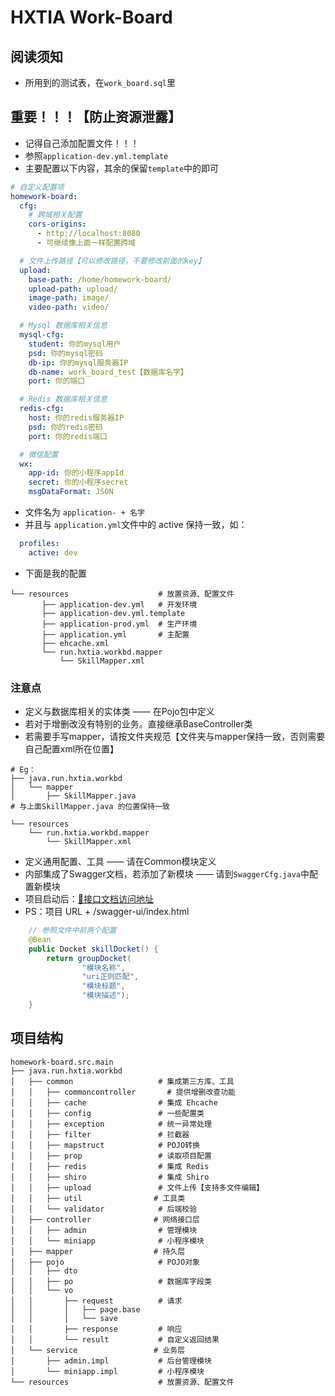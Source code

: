 # HXTIA Work-Board
## 阅读须知
* 所用到的测试表，在`work_board.sql`里

## 重要！！！【防止资源泄露】
* 记得自己添加配置文件！！！
* 参照`application-dev.yml.template`
* 主要配置以下内容，其余的保留`template`中的即可
```yaml
# 自定义配置项
homework-board:
  cfg:
    # 跨域相关配置
    cors-origins:
      - http://localhost:8080
      - 可继续像上面一样配置跨域

  # 文件上传路径【可以修改路径，不要修改前面的key】
  upload:
    base-path: /home/homework-board/
    upload-path: upload/
    image-path: image/
    video-path: video/

  # Mysql 数据库相关信息
  mysql-cfg:
    student: 你的mysql用户
    psd: 你的mysql密码
    db-ip: 你的mysql服务器IP
    db-name: work_board_test【数据库名字】
    port: 你的端口

  # Redis 数据库相关信息
  redis-cfg:
    host: 你的redis服务器IP
    psd: 你的redis密码
    port: 你的redis端口

  # 微信配置
  wx:
    app-id: 你的小程序appId
    secret: 你的小程序secret
    msgDataFormat: JSON
```

* 文件名为 `application- + 名字`
* 并且与 `application.yml`文件中的 active 保持一致，如：
```yaml
  profiles:
    active: dev
```

* 下面是我的配置
```text
└── resources                    # 放置资源、配置文件
       ├── application-dev.yml   # 开发环境
       ├── application-dev.yml.template
       ├── application-prod.yml  # 生产环境
       ├── application.yml       # 主配置
       ├── ehcache.xml
       └── run.hxtia.workbd.mapper
           └── SkillMapper.xml
```

### 注意点
* 定义与数据库相关的实体类 —— 在Pojo包中定义
* 若对于增删改没有特别的业务。直接继承BaseController类
* 若需要手写mapper，请按文件夹规范【文件夹与mapper保持一致，否则需要自己配置xml所在位置】
```text
# Eg：
├── java.run.hxtia.workbd
│   └── mapper
│       ├── SkillMapper.java
# 与上面SkillMapper.java 的位置保持一致

└── resources
    └── run.hxtia.workbd.mapper
        └── SkillMapper.xml
```
* 定义通用配置、工具 —— 请在Common模块定义
* 内部集成了Swagger文档，若添加了新模块 —— 请到`SwaggerCfg.java`中配置新模块
* 项目启动后：[📝接口文档访问地址](https://localhost:8080/swagger-ui/index.html)
* PS：项目 URL + /swagger-ui/index.html
```java
    // 参照文件中前两个配置
    @Bean
    public Docket skillDocket() {
        return groupDocket(
                "模块名称",
                "uri正则匹配",
                "模块标题",
                "模块描述");
    }

```

## 项目结构

```text
homework-board.src.main
├── java.run.hxtia.workbd
│   ├── common                   # 集成第三方库、工具
│   │   ├── commoncontroller       # 提供增删改查功能
│   │   ├── cache                # 集成 Ehcache
│   │   ├── config               # 一些配置类
│   │   ├── exception            # 统一异常处理
│   │   ├── filter               # 拦截器
│   │   ├── mapstruct            # POJO转换
│   │   ├── prop                 # 读取项目配置
│   │   ├── redis                # 集成 Redis
│   │   ├── shiro                # 集成 Shiro
│   │   ├── upload               # 文件上传【支持多文件编辑】
│   │   ├── util                # 工具类
│   │   └── validator            # 后端校验
│   ├── controller              # 网络接口层
│   │   ├── admin                # 管理模块
│   │   └── miniapp              # 小程序模块
│   ├── mapper                  # 持久层
│   ├── pojo                     # POJO对象
│   │   ├── dto
│   │   ├── po                   # 数据库字段类
│   │   └── vo
│   │       ├── request          # 请求
│   │       │   ├── page.base
│   │       │   └── save   
│   │       ├── response         # 响应
│   │       └── result           # 自定义返回结果
│   └── service                 # 业务层
│       ├── admin.impl           # 后台管理模块
│       └── miniapp.impl         # 小程序模块
└── resources                    # 放置资源、配置文件
```
